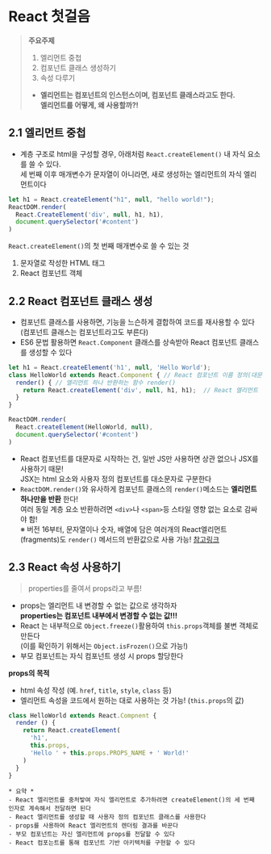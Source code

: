 # React 첫걸음

> **주요주제**
> 1. 엘리먼트 중첩
> 2. 컴포넌트 클래스 생성하기
> 3. 속성 다루기  
> -  **엘리먼트는 컴포넌트의 인스턴스이며, 컴포넌트 클래스라고도 한다.  
엘리먼트를 어떻게, 왜 사용할까?!**


## 2.1 엘리먼트 중첩
- 계층 구조로 html을 구성할 경우, 아래처럼 `React.createElement()` 내 자식 요소를 쓸 수 있다.  
  세 번째 이후 매개변수가 문자열이 아니라면, 새로 생성하는 엘리먼트의 자식 엘리먼트이다
```js
let h1 = React.createElement("h1", null, "hello world!");
ReactDOM.render(
  React.CreateElement('div', null, h1, h1),
  document.querySelector('#content')
)
```

`React.createElement()`의 첫 번째 매개변수로 쓸 수 있는 것
1. 문자열로 작성한 HTML 태그
2. React 컴포넌트 객체

## 2.2 React 컴포넌트 클래스 생성
- 컴포넌트 클래스를 사용하면, 기능을 느슨하게 결합하여 코드를 재사용할 수 있다  
  (컴포넌트 클래스는 컴포넌트라고도 부른다)
- ES6 문법 활용하면 `React.Component` 클래스를 상속받아 React 컴포넌트 클래스를 생성할 수 있다
```js
let h1 = React.createElement('h1', null, 'Hello World');
class HelloWorld extends React.Component { // React 컴포넌트 이름 정의(대문자 시작)
  render() { // 엘리먼트 하나 반환하는 함수 render()
    return React.createElement('div', null, h1, h1);  // React 엘리먼트 반환하여, div로 감싼 h2태그 두개 반환
  }
}

ReactDOM.render(
  React.createElement(HelloWorld, null),
  document.querySelector('#content')
)
```
- React 컴포넌트를 대문자로 시작하는 건, 일반 JS만 사용하면 상관 없으나 JSX를 사용하기 때문!  
  JSX는 html 요소와 사용자 정의 컴포넌트를 대소문자로 구분한다
- `ReactDOM.render()`와 유사하게 컴포넌트 클래스의  `render()`메소드는 **엘리먼트 하나만을 반환** 한다!   
  여러 동일 계층 요소 반환하려면 `<div>`나 `<span>`등 스타일 영향 없는 요소로 감싸야 함!  
  ※ 버전 16부터, 문자열이나 숫자, 배열에 담은 여러개의 React엘리먼트(fragments)도 `render()` 메서드의 반환값으로 사용 가능! [참고링크](https://reactjs.org/docs/fragments.html)


## 2.3 React 속성 사용하기
> properties를 줄여서 props라고 부름! 

- props는 엘리먼트 내 변경할 수 없는 값으로 생각하자  
  **properties는 컴포넌트 내부에서 변경할 수 없는 값!!!**  
- React 는 내부적으로 `Object.freeze()`활용하여 `this.props`객체를 불변 객체로 만든다  
  (이를 확인하기 위해서는 `Object.isFrozen()`으로 가능!)
- 부모 컴포넌트는 자식 컴포넌트 생성 시 props 할당한다

**props의 목적**
- html 속성 작성 (예. `href`, `title`, `style`, `class` 등)
- 엘리먼트 속성을 코드에서 원하는 대로 사용하는 것 가능! (`this.props`의 값)


```js
class HelloWorld extends React.Compnent {
  render () {
    return React.createElement(
      'h1',
      this.props,
      'Hello ' + this.props.PROPS_NAME + ' World!'
    )
  }
}
```


```
* 요약 *
- React 엘리먼트를 중처밯여 자식 엘리먼트로 추가하려면 createElement()의 세 번째 인자로 계속해서 전달하면 된다
- React 엘리먼트를 생성할 때 사용자 정의 컴포넌트 클래스를 사용한다
- props를 사용하여 React 엘리먼트의 렌더링 결과를 바꾼다
- 부모 컴포넌트는 자신 엘리먼트에 props를 전달할 수 있다
- React 컴포는트를 통해 컴포넌트 기반 아키텍처를 구현할 수 있다
```